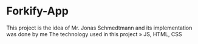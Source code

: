 # Forkify-App
This project is the idea of ​​Mr. Jonas Schmedtmann and its implementation was done by me The technology used in this project » JS, HTML, CSS
